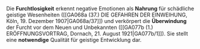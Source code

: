 
Die **Furchtlosigkeit** erkennt negative Emotionen als **Nahrung** für schädliche geistige Wesenheiten ([[GA068a (37.) DIE GEFAHREN DER EINWEIHUNG, Köln, 19. Dezember 1907|GA068a/37]]) und verkörpert die **Überwindung** der Furcht vor dem Neuen und Unbekannten ([[GA077b (1.) ERÖFFNUNGSVORTRAG, Dornach, 21. August 1921|GA077b/1]]). Sie stellt eine **notwendige** Qualität für geistige Entwicklung dar.
